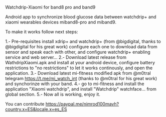 Watchdrip-Xiaomi for band8 pro and band9

Android app to synchronize blood glucose data between watchdrip+ and xiaomi wearables devices miband8-pro and miband9.

To make it works follow next steps:

1.- Pre-requisites install xdrip+ and watchdrip+ (from @bigdigital, thanks to @bigdigital for his great work) configure each one to download data from sensor and speak each 
with other, and configure watchdrip+ enabling service and web server...
2.- Download latest release from WathdripXiaomi.apk and install at your android device, configure battery restrictions to "no restrictions" to let it works continously, and open 
the application. 
3.- Download latest mi-fitness modified apk from @m0tral telegram https://t.me/mi_watch_int (thanks to @m0tral for his great work) and synchorinze with your band.
4.- go to mi-fitness and install the application "Xiaomi watchdrip", and install "Watchdrip" watchface... from global section.
5.- Now all is working, enjoy it.

You can contribute
https://paypal.me/nimrod100mavh?country.x=ES&locale.x=es_ES
